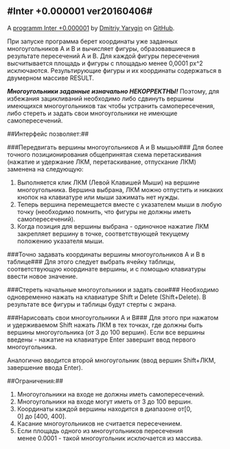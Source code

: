 #Inter +0.000001 ver20160406#
---------------------------


A [programm Inter +0.000001](http://dmitriy-yarygin.github.io/Inters/) by [Dmitriy Yarygin](https://github.com/Dmitriy-Yarygin) on [GitHub](https://github.com/Dmitriy-Yarygin/Inters).


При запуске программа берет координаты уже заданных многоугольников A и B и вычисляет фигуры, образовавшиеся в результате пересечений A и B.
Для каждой фигуры пересечения высчитывается площадь и фигуры с площадью менее 0,0001 px^2 исключаются.
Результирующие фигуры и их координаты содержаться в двумерном массиве RESULT.

_**Многоугольники заданные изначально НЕКОРРЕКТНЫ!**_ 
Поэтому, для избежания зацикливаний необходимо либо сдвинуть вершины имеющихся многоугольников так чтобы устранить самопересечения, либо стереть и задать свои многоугольники не имеющие самопересечений.

##Интерфейс позволяет:##

###Передвигать вершины многоугольников А и В мышью###
Для более точного позиционирования общепринятая схема перетаскивания (нажатие и удержание ЛКМ, перетаскивание, отпускание ЛКМ) заменена на следующую: 
1. Выполняется клик ЛКМ (Левой Клавишей Мыши) на вершине многоугольника. 
Вершина выбрана, ЛКМ можно отпустить и никаких кнопок на клавиатуре или мыши зажимать нет нужды.
2. Теперь вершина перемещается вместе с указателем мыши в любую точку (необходимо помнить, что фигуры не должны иметь самопересечений). 
3. Когда позиция для вершины выбрана - одиночное нажатие ЛКМ закрепляет вершину в точке, соответствующей текущему положению указателя мыши.

###Точно задавать координаты вершины многоугольников А и В в таблице###
Для этого следует выбрать ячейку таблицы, соответствующую координате вершины, и с помощью клавиатуры ввести новое значение.

###Стереть начальные многоугольники и задать свои###
Необходимо одновременно нажать на клавиатуре Shift и Delete (Shift+Delete). 
В результате все фигуры и таблицы будут стерты с экрана.

###Нарисовать свои многоугольники А и В###
Для этого при нажатом и удерживаемом Shift нажать ЛКМ в тех точках, где должны быть вершины многоугольника (от 3 до 100 вершин).
Если все вершины введены - нажатие на клавиатуре Enter завершит ввод первого многоугольника.

Аналогично вводится второй многоугольник (ввод вершин Shift+ЛКМ, завершение ввода Enter).


##Ограничения:##
1. Многоугольники на входе не должны иметь самопересечений. 
2. Многоугольники на входе могут иметь от 3 до 100 вершин.
3. Координаты каждой вершины находится в диапазоне от[0, 0] до [400, 400].
4. Касание многоугольников не считается пересечением.
5. Если площадь одного из многоугольников пересечения менее 0.0001 - такой многоугольник исключается из массива.